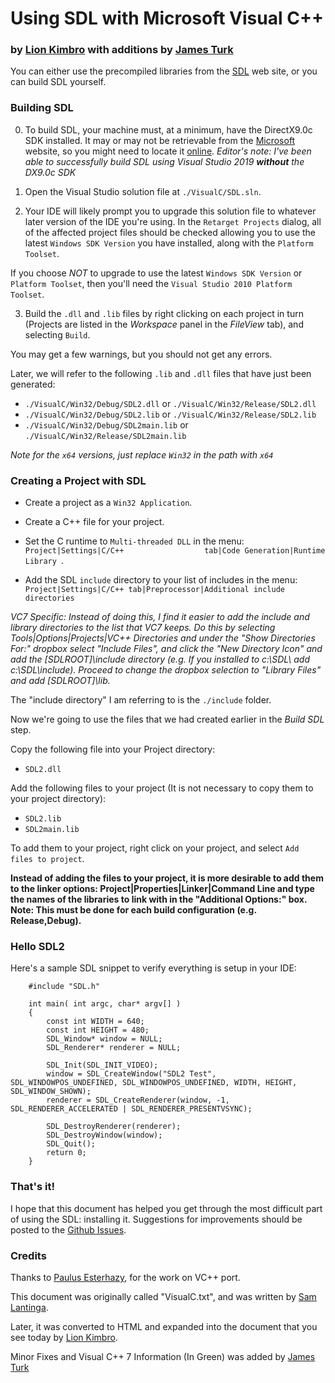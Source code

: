 Using SDL with Microsoft Visual C++
===================================

### by [Lion Kimbro](mailto:snowlion@sprynet.com) with additions by [James Turk](mailto:james@conceptofzero.net)

You can either use the precompiled libraries from the [SDL](https://www.libsdl.org/download.php) web site, or you can build SDL
yourself.

### Building SDL

0. To build SDL, your machine must, at a minimum, have the DirectX9.0c SDK installed. It may or may not be retrievable from
the [Microsoft](https://www.microsoft.com) website, so you might need to locate it [online](https://duckduckgo.com/?q=directx9.0c+sdk+download&t=h_&ia=web).
_Editor's note: I've been able to successfully build SDL using Visual Studio 2019 **without** the DX9.0c SDK_

1. Open the Visual Studio solution file at `./VisualC/SDL.sln`.

2. Your IDE will likely prompt you to upgrade this solution file to whatever later version of the IDE you're using. In the `Retarget Projects` dialog,
all of the affected project files should be checked allowing you to use the latest `Windows SDK Version` you have installed, along with
the `Platform Toolset`.
   
If you choose *NOT* to upgrade to use the latest `Windows SDK Version` or `Platform Toolset`, then you'll need the `Visual Studio 2010 Platform Toolset`.

3. Build the `.dll` and `.lib` files by right clicking on each project in turn (Projects are listed in the _Workspace_ 
panel in the _FileView_ tab), and selecting `Build`.

You may get a few warnings, but you should not get any errors.

Later, we will refer to the following `.lib` and `.dll` files that have just been generated:

-   `./VisualC/Win32/Debug/SDL2.dll` or `./VisualC/Win32/Release/SDL2.dll`
-   `./VisualC/Win32/Debug/SDL2.lib` or `./VisualC/Win32/Release/SDL2.lib`
-   `./VisualC/Win32/Debug/SDL2main.lib` or `./VisualC/Win32/Release/SDL2main.lib`

_Note for the `x64` versions, just replace `Win32` in the path with `x64`_

### Creating a Project with SDL

- Create a project as a `Win32 Application`.

- Create a C++ file for your project.

- Set the C runtime to `Multi-threaded DLL` in the menu:
`Project|Settings|C/C++                  tab|Code Generation|Runtime Library `.

- Add the SDL `include` directory to your list of includes in the menu:
`Project|Settings|C/C++ tab|Preprocessor|Additional include directories `

*VC7 Specific: Instead of doing this, I find it easier to add the
include and library directories to the list that VC7 keeps. Do this by
selecting Tools|Options|Projects|VC++ Directories and under the "Show
Directories For:" dropbox select "Include Files", and click the "New
Directory Icon" and add the [SDLROOT]\\include directory (e.g. If you
installed to c:\\SDL\\ add c:\\SDL\\include). Proceed to change the
dropbox selection to "Library Files" and add [SDLROOT]\\lib.*

The "include directory" I am referring to is the `./include` folder.

Now we're going to use the files that we had created earlier in the *Build SDL* step.

Copy the following file into your Project directory:

-   `SDL2.dll`

Add the following files to your project (It is not necessary to copy them to your project directory):

-   `SDL2.lib`
-   `SDL2main.lib`

To add them to your project, right click on your project, and select
`Add files to project`.

**Instead of adding the files to your project, it is more desirable to add them to the linker options: Project|Properties|Linker|Command Line
and type the names of the libraries to link with in the "Additional Options:" box. Note: This must be done for each build configuration
(e.g. Release,Debug).**

### Hello SDL2

Here's a sample SDL snippet to verify everything is setup in your IDE:

```
    #include "SDL.h"

    int main( int argc, char* argv[] )
    {
        const int WIDTH = 640;
        const int HEIGHT = 480;
        SDL_Window* window = NULL;
        SDL_Renderer* renderer = NULL;

        SDL_Init(SDL_INIT_VIDEO);
        window = SDL_CreateWindow("SDL2 Test", SDL_WINDOWPOS_UNDEFINED, SDL_WINDOWPOS_UNDEFINED, WIDTH, HEIGHT, SDL_WINDOW_SHOWN);
        renderer = SDL_CreateRenderer(window, -1, SDL_RENDERER_ACCELERATED | SDL_RENDERER_PRESENTVSYNC);
 
        SDL_DestroyRenderer(renderer);
        SDL_DestroyWindow(window);
        SDL_Quit();
        return 0;
    }
 ```               

### That's it!

I hope that this document has helped you get through the most difficult part of using the SDL: installing it. 
Suggestions for improvements should be posted to the [Github Issues](https://github.com/libsdl-org/SDL/issues).

### Credits

Thanks to [Paulus Esterhazy](mailto:pesterhazy@gmx.net), for the work on VC++ port.

This document was originally called "VisualC.txt", and was written by [Sam Lantinga](mailto:slouken@libsdl.org).

Later, it was converted to HTML and expanded into the document that you see today by [Lion Kimbro](mailto:snowlion@sprynet.com).

Minor Fixes and Visual C++ 7 Information (In Green) was added by [James Turk](mailto:james@conceptofzero.net)
